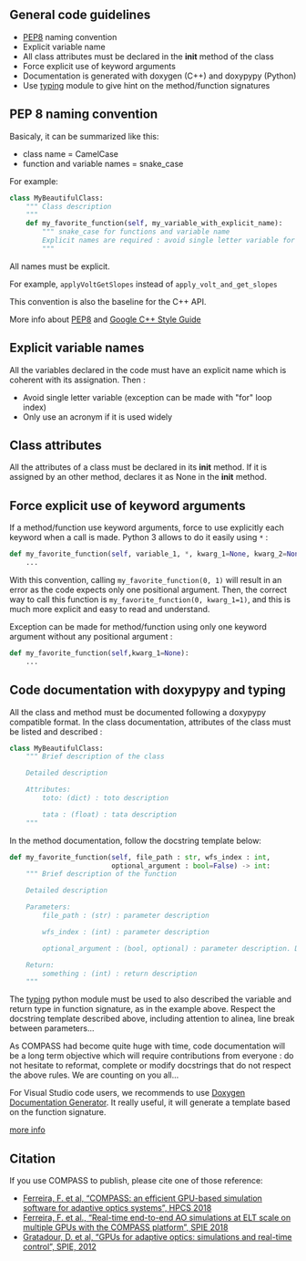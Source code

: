 ## General code guidelines
- [PEP8](https://www.python.org/dev/peps/pep-0008/) naming convention
- Explicit variable name
- All class attributes must be declared in the __init__ method of the class
- Force explicit use of keyword arguments
- Documentation is generated with doxygen (C++) and doxypypy (Python)
- Use [typing](https://docs.python.org/3/library/typing.html) module to give hint on the method/function signatures

## PEP 8 naming convention

Basicaly, it can be summarized like this:

  - class name = CamelCase
  - function and variable names = snake_case

For example:

```python
class MyBeautifulClass:
    """ Class description
    """
    def my_favorite_function(self, my_variable_with_explicit_name):
        """ snake_case for functions and variable name
        Explicit names are required : avoid single letter variable for example
        """
```

All names must be explicit.

For example, ```applyVoltGetSlopes``` instead of ```apply_volt_and_get_slopes```

This convention is also the baseline for the C++ API.

More info about [PEP8](https://www.python.org/dev/peps/pep-0008/) and [Google C++ Style Guide](https://google.github.io/styleguide/cppguide.html)

## Explicit variable names
All the variables declared in the code must have an explicit name which is coherent with its assignation.
Then :
- Avoid single letter variable (exception can be made with "for" loop index)
- Only use an acronym if it is used widely

## Class attributes
All the attributes of a class must be declared in its __init__ method. 
If it is assigned by an other method, declares it as None in the __init__ method.

## Force explicit use of keyword arguments
If a method/function use keyword arguments, force to use explicitly each keyword when a call is made. Python 3 allows to do it easily using ```*``` : 
```python
def my_favorite_function(self, variable_1, *, kwarg_1=None, kwarg_2=None):
    ...
```
With this convention, calling ```my_favorite_function(0, 1)``` will result in an error as the code expects only one positional argument.
Then, the correct way to call this function is ```my_favorite_function(0, kwarg_1=1)```, and this is much more explicit and easy to read and understand.

Exception can be made for method/function using only one keyword argument without any positional argument : 
```python
def my_favorite_function(self,kwarg_1=None):
    ...
```


## Code documentation with doxypypy and typing

All the class and method must be documented following a doxypypy compatible format.
In the class documentation, attributes of the class must be listed and described : 

```python
class MyBeautifulClass:
    """ Brief description of the class

    Detailed description

    Attributes:
        toto: (dict) : toto description

        tata : (float) : tata description
    """

```

In the method documentation, follow the docstring template below:

```python
def my_favorite_function(self, file_path : str, wfs_index : int, 
                         optional_argument : bool=False) -> int:
    """ Brief description of the function

    Detailed description

    Parameters:
        file_path : (str) : parameter description

        wfs_index : (int) : parameter description

        optional_argument : (bool, optional) : parameter description. Default value is False

    Return:
        something : (int) : return description
    """
```

The [typing](https://docs.python.org/3/library/typing.html) python module must be used to also described the variable and return type in function signature, as in the example above.
Respect the docstring template described above, including attention to alinea, line break between parameters...

As COMPASS had become quite huge with time, code documentation will be a long term objective which will require contributions from everyone : do not hesitate to reformat, complete or modify docstrings that do not respect the above rules. We are counting on you all...

For Visual Studio code users, we recommends to use [Doxygen Documentation Generator](https://marketplace.visualstudio.com/items?itemName=cschlosser.doxdocgen). It really useful, it will generate a template based on the function signature. 

[more info](http://www.doxygen.nl/manual/docblocks.html)

## Citation
If you use COMPASS to publish, please cite one of those reference:
- [Ferreira, F. et al, “COMPASS: an efficient GPU-based simulation software for adaptive optics systems”, HPCS 2018](https://doi.org/10.1109/HPCS.2018.00043)
- [Ferreira, F. et al., “Real-time end-to-end AO simulations at ELT scale on multiple GPUs with the COMPASS platform”, SPIE 2018](https://doi.org/10.1117/12.2312593)
- [Gratadour, D. et al, “GPUs for adaptive optics: simulations and real-time control”, SPIE, 2012](https://doi.org/10.1117/12.925723)